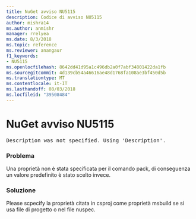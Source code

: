 ```yaml
---
title: NuGet avviso NU5115
description: Codice di avviso NU5115
author: mishra14
ms.author: anmishr
manager: rrelyea
ms.date: 8/3/2018
ms.topic: reference
ms.reviewer: anangaur
f1_keywords:
- NU5115
ms.openlocfilehash: 8642dd41d95a1c496db2a0f7abf34801422da1fb
ms.sourcegitcommit: 4d139cb54a46616ae48d1768fa108ae3bf450d5b
ms.translationtype: MT
ms.contentlocale: it-IT
ms.lasthandoff: 08/03/2018
ms.locfileid: "39508484"
---
```

# <a name="nuget-warning-nu5115"></a>NuGet avviso NU5115
<pre>Description was not specified. Using 'Description'.</pre>

### <a name="issue"></a>Problema

Una proprietà non è stata specificata per il comando pack, di conseguenza un valore predefinito è stato scelto invece.


### <a name="solution"></a>Soluzione

Please scpecify la proprietà citata in csproj come proprietà msbuild se si usa file di progetto o nel file nuspec.

